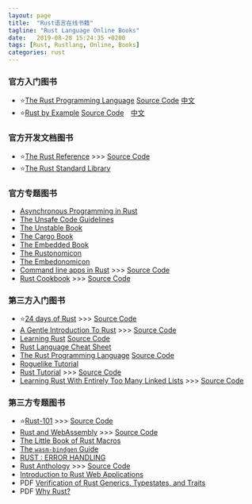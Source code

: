 ```yaml
---
layout: page
title:  "Rust语言在线书籍"
tagline: "Rust Language Online Books"
date:   2019-08-28 15:24:35 +0200
tags: [Rust, Rustlang, Online, Books]
categories: rust
---
```


### 官方入门图书
- ⭐[The Rust Programming Language](https://doc.rust-lang.org/stable/book/) [Source Code](https://github.com/rust-lang/book) [中文](https://kaisery.github.io/trpl-zh-cn/)
- ⭐[Rust by Example](https://doc.rust-lang.org/stable/rust-by-example/) [Source Code](https://github.com/rust-lang/rust-by-example)　[中文](https://rustwiki.org/zh-CN/rust-by-example/)

### 官方开发文档图书
- ⭐[The Rust Reference](https://doc.rust-lang.org/stable/reference/) >>> [Source Code](https://github.com/rust-lang-nursery/reference)
- ⭐[The Rust Standard Library](https://doc.rust-lang.org/std/)

### 官方专题图书
- [Asynchronous Programming in Rust](https://rust-lang.github.io/async-book/)
- [The Unsafe Code Guidelines](https://rust-lang.github.io/unsafe-code-guidelines/)
- [The Unstable Book](https://doc.rust-lang.org/unstable-book/index.html)
- [The Cargo Book](https://doc.rust-lang.org/cargo/)
- [The Embedded Book](https://docs.rust-embedded.org/book/intro/index.html)
- [The Rustonomicon](https://doc.rust-lang.org/nomicon/)
- [The Embedonomicon](https://docs.rust-embedded.org/embedonomicon/)
- [Command line apps in Rust](https://rust-lang-nursery.github.io/cli-wg/index.html) >>> [Source Code](https://github.com/rust-lang-nursery/cli-wg)
- [Rust Cookbook](https://rust-lang-nursery.github.io/rust-cookbook) >>> [Source Code](https://github.com/rust-lang-nursery/rust-cookbook)

### 第三方入门图书
- ⭐[24 days of Rust](http://zsiciarz.github.io/24daysofrust/index.html) >>> [Source Code](https://github.com/zsiciarz/24daysofrust)
- [A Gentle Introduction To Rust](https://stevedonovan.github.io/rust-gentle-intro/print.html) >>> [Source Code](https://github.com/stevedonovan/gentle-intro)
- [Learning Rust](https://learning-rust.github.io/docs/index.html) [Source Code](https://github.com/learning-rust)
- [Rust Language Cheat Sheet](https://cheats.rs/)
- [The Rust Programming Language](http://killercup.github.io/trpl-ebook/) [Source Code](https://github.com/ctjhoa/rust-learning)
- [Roguelike Tutorial](https://jaredonline.svbtle.com/roguelike-tutorial-table-of-contents)
- [Rust Tutorial](http://aml3.github.io/RustTutorial/html/toc.html) >>> [Source Code](https://github.com/aml3/RustTutorial)
- [Learning Rust With Entirely Too Many Linked Lists](https://rust-unofficial.github.io/too-many-lists/) >>> [Source Code](https://github.com/rust-unofficial/too-many-lists)

### 第三方专题图书
- ⭐[Rust-101](https://www.ralfj.de/projects/rust-101/main.html) >>> [Source Code](https://github.com/RalfJung/rust-101)
- [Rust and WebAssembly](https://rustwasm.github.io/docs/book/) >>> [Source Code](https://github.com/rustwasm/book)
- [The Little Book of Rust Macros](https://danielkeep.github.io/tlborm/book/index.html)
- [The `wasm-bindgen` Guide](https://rustwasm.github.io/docs/wasm-bindgen/)
- [RUST : ERROR HANDLING](https://blog.burntsushi.net/rust-error-handling/)
- [Rust Anthology](https://brson.github.io/rust-anthology/1/intro.html) >>> [Source Code](https://github.com/brson/rust-anthology)
- [Introduction to Rust Web Applications](https://erwabook.com/intro/index.html)
- PDF [Verification of Rust Generics, Typestates, and Traits](https://ethz.ch/content/dam/ethz/special-interest/infk/chair-program-method/pm/documents/Education/Theses/Matthias_Erdin_MA_report.pdf)
- PDF [Why Rust?](https://www.oreilly.com/programming/free/files/why-rust.pdf)
